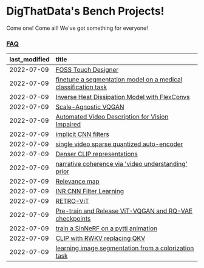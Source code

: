 # DigThatData's Bench Projects!

Come one! Come all! We've got something for everyone!

### [FAQ](https://github.com/dmarx/bench-warmers/blob/main/FAQ.md)

|last_modified|title|
|:---|:---|
|2022-07-09|[FOSS Touch Designer](FOSS_touch_designer.md)|
|2022-07-09|[finetune a segmentation model on a medical classification task](finetune_a_segmentation_model_on_a_medical_classification_task.md)|
|2022-07-09|[Inverse Heat Dissipation Model with FlexConvs](IHDM_with_FlexConvs.md)|
|2022-07-09|[Scale-Agnostic VQGAN](scale-agnostic_VQGAN.md)|
|2022-07-09|[Automated Video Description for Vision Impaired](automated-video-description.md)|
|2022-07-09|[implicit CNN filters](implicit-cnn-filters.md)|
|2022-07-09|[single video sparse quantized auto-encoder](single_video_sparse_quantized_auto-encoder.md)|
|2022-07-09|[Denser CLIP representations](denser-CLIP.md)|
|2022-07-09|[narrative coherence via 'video understanding' prior](narrative_coherence_via_video_understanding_prior.md)|
|2022-07-09|[Relevance map](Relevance_map.md)|
|2022-07-09|[INR CNN Filter Learning](INR_CNN_filter_learning.md)|
|2022-07-09|[RETRO-ViT](RETRO-ViT.md)|
|2022-07-09|[Pre-train and Release ViT-VQGAN and RQ-VAE checkpoints](pretrained_vit-vqgan_checkpoints.md)|
|2022-07-09|[train a SinNeRF on a pytti animation](train_a_SinNeRF_on_a_pytti_animation.md)|
|2022-07-09|[CLIP with RWKV replacing QKV](RWKV-CLIP.md)|
|2022-07-09|[learning image segmentation from a colorization task](learning_image_segmentation_from_a_colorization_task.md)|